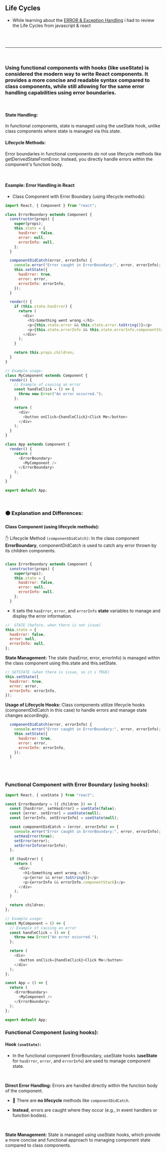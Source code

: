 ## Life Cycles

- While learning about the [ERROR & Exception Handling](./z__all_mds/25_error%20-Exception-Handling.md) i had to review the Life Cycles from javascript & react

<br>
<br>

---

<br>

### Using functional components with hooks (like useState) is considered the modern way to write React components. It provides a more concise and readable syntax compared to class components, while still allowing for the same error handling capabilities using error boundaries.

<br>

#### State Handling:

In functional components, state is managed using the useState hook, unlike class components where state is managed via this.state.

#### Lifecycle Methods:

Error boundaries in functional components do not use lifecycle methods like getDerivedStateFromError. Instead, you directly handle errors within the component's function body.

<br>

#### Example: Error Handling in React

- Class Component with Error Boundary (using lifecycle methods):

```javascript
import React, { Component } from "react";

class ErrorBoundary extends Component {
  constructor(props) {
    super(props);
    this.state = {
      hasError: false,
      error: null,
      errorInfo: null,
    };
  }

  componentDidCatch(error, errorInfo) {
    console.error("Error caught in ErrorBoundary:", error, errorInfo);
    this.setState({
      hasError: true,
      error: error,
      errorInfo: errorInfo,
    });
  }

  render() {
    if (this.state.hasError) {
      return (
        <div>
          <h1>Something went wrong.</h1>
          <p>{this.state.error && this.state.error.toString()}</p>
          <p>{this.state.errorInfo && this.state.errorInfo.componentStack}</p>
        </div>
      );
    }

    return this.props.children;
  }
}

// Example usage:
class MyComponent extends Component {
  render() {
    // Example of causing an error
    const handleClick = () => {
      throw new Error("An error occurred.");
    };

    return (
      <div>
        <button onClick={handleClick}>Click Me</button>
      </div>
    );
  }
}

class App extends Component {
  render() {
    return (
      <ErrorBoundary>
        <MyComponent />
      </ErrorBoundary>
    );
  }
}

export default App;
```

<br>

### 🟠 Explanation and Differences:

#### Class Component (using lifecycle methods):

✋ Lifecycle Method `(componentDidCatch)`: In the class component **ErrorBoundary**, componentDidCatch is used to catch any error thrown by its children components.

```javascript

class ErrorBoundary extends Component {
  constructor(props) {
    super(props);
    this.state = {
      hasError: false,
      error: null,
      errorInfo: null,
    };
  }

```

- It sets the `hasError`, `error`, and `errorInfo` **state** variables to manage and display the error information.

```javascript
//  STATE (before, when there is not issue)
this.state = {
  hasError: false,
  error: null,
  errorInfo: null,
};
```

**State Management:** The state (hasError, error, errorInfo) is managed within the class component using this.state and this.setState.

```javascript
// SETSTATE (when there is issue, so it s TRUE)
this.setState({
  hasError: true,
  error: error,
  errorInfo: errorInfo,
});
```

**Usage of Lifecycle Hooks:** Class components utilize lifecycle hooks (componentDidCatch in this case) to handle errors and manage state changes accordingly.

```javascript
  componentDidCatch(error, errorInfo) {
    console.error("Error caught in ErrorBoundary:", error, errorInfo);
    this.setState({
      hasError: true,
      error: error,
      errorInfo: errorInfo,
    });
  }
```

<br>
<br>

### Functional Component with Error Boundary (using hooks):

```javascript
import React, { useState } from "react";

const ErrorBoundary = ({ children }) => {
  const [hasError, setHasError] = useState(false);
  const [error, setError] = useState(null);
  const [errorInfo, setErrorInfo] = useState(null);

  const componentDidCatch = (error, errorInfo) => {
    console.error("Error caught in ErrorBoundary:", error, errorInfo);
    setHasError(true);
    setError(error);
    setErrorInfo(errorInfo);
  };

  if (hasError) {
    return (
      <div>
        <h1>Something went wrong.</h1>
        <p>{error && error.toString()}</p>
        <p>{errorInfo && errorInfo.componentStack}</p>
      </div>
    );
  }

  return children;
};

// Example usage:
const MyComponent = () => {
  // Example of causing an error
  const handleClick = () => {
    throw new Error("An error occurred.");
  };

  return (
    <div>
      <button onClick={handleClick}>Click Me</button>
    </div>
  );
};

const App = () => {
  return (
    <ErrorBoundary>
      <MyComponent />
    </ErrorBoundary>
  );
};

export default App;
```

### Functional Component (using hooks):

#### Hook `(useState)`:

- In the functional component ErrorBoundary, useState hooks (**useState** for `hasError`, `error`, and `errorInfo`) are used to manage component state.

<br>

**Direct Error Handling:** Errors are handled directly within the function body of the component.

- 🔺 There are **no lifecycle** methods like `componentDidCatch`.

- **Instead**, errors are caught where they occur (e.g., in event handlers or function bodies).

<br>

**State Management:** State is managed using useState hooks, which provide a more concise and functional approach to managing component state compared to class components.
